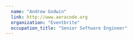 ```yaml
---
  name: "Andrew Godwin"
  link: http://www.aeracode.org
  organization: "Eventbrite"
  occupation_title: "Senior Software Engineer"
---
```

